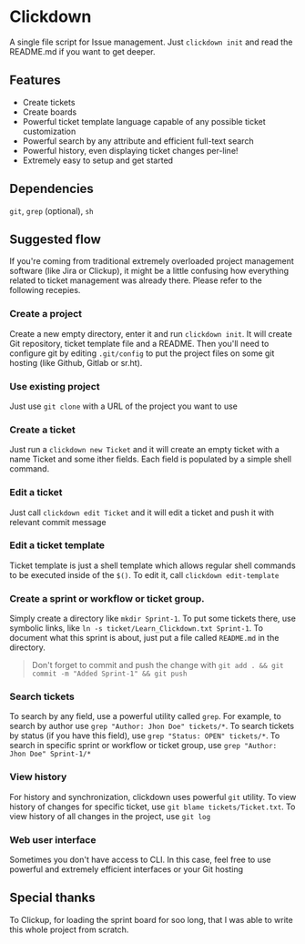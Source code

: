 # Clickdown

A single file script for Issue management. Just `clickdown init` and read the README.md if you want to get deeper.

## Features

* Create tickets
* Create boards
* Powerful ticket template language capable of any possible ticket customization
* Powerful search by any attribute and efficient full-text search
* Powerful history, even displaying ticket changes per-line!
* Extremely easy to setup and get started

## Dependencies

`git`, `grep` (optional), `sh`

## Suggested flow

If you're coming from traditional extremely overloaded project management software
(like Jira or Clickup), it might be a little confusing how everything related to
ticket management was already there. Please refer to the following recepies.

### Create a project

Create a new empty directory, enter it and run `clickdown init`.
It will create Git repository, ticket template file and a README.
Then you'll need to configure git by editing `.git/config` to put
the project files on some git hosting (like Github, Gitlab or sr.ht).

### Use existing project

Just use `git clone` with a URL of the project you want to use

### Create a ticket

Just run a `clickdown new Ticket` and it will create an empty ticket with
a name Ticket and some ither fields. Each field is populated by a simple shell command.

### Edit a ticket

Just call `clickdown edit Ticket` and it will edit a ticket and push
it with relevant commit message

### Edit a ticket template

Ticket template is just a shell template which allows regular shell commands
to be executed inside of the `$()`. To edit it, call `clickdown edit-template`

### Create a sprint or workflow or ticket group.

Simply create a directory like `mkdir Sprint-1`. To put some tickets there, use symbolic links,
like `ln -s ticket/Learn_Clickdown.txt Sprint-1`. To document what this sprint is about, just
put a file called `README.md` in the directory.

> Don't forget to commit and push the change with `git add . && git commit -m "Added Sprint-1" && git push`

### Search tickets

To search by any field, use a powerful utility called `grep`. For example, to search by author use
`grep "Author: Jhon Doe" tickets/*`. To search tickets by status (if you have this field), use
`grep "Status: OPEN" tickets/*`. To search in specific sprint or workflow or ticket group, use
`grep "Author: Jhon Doe" Sprint-1/*`

### View history

For history and synchronization, clickdown uses powerful `git` utility. To view history of changes
for specific ticket, use `git blame tickets/Ticket.txt`. To view history of all changes
in the project, use `git log`

### Web user interface

Sometimes you don't have access to CLI. In this case, feel free to use powerful and extremely
efficient interfaces or your Git hosting

## Special thanks

To Clickup, for loading the sprint board for soo long, that I was able to write this whole project from scratch.
